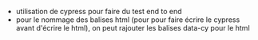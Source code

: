 - utilisation de cypress pour faire du test end to end
- pour le nommage des balises html (pour pour faire écrire le cypress avant d'écrire le html), on peut rajouter les balises data-cy pour le html 
